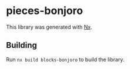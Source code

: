 # pieces-bonjoro

This library was generated with [Nx](https://nx.dev).

## Building

Run `nx build blocks-bonjoro` to build the library.
